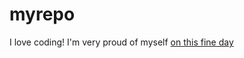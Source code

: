 # myrepo

I love coding! I'm very proud of myself [on this fine day](https://www.youtube.com/watch?v=RGOj5yH7evk&list=WL&index=3&t=3691s)